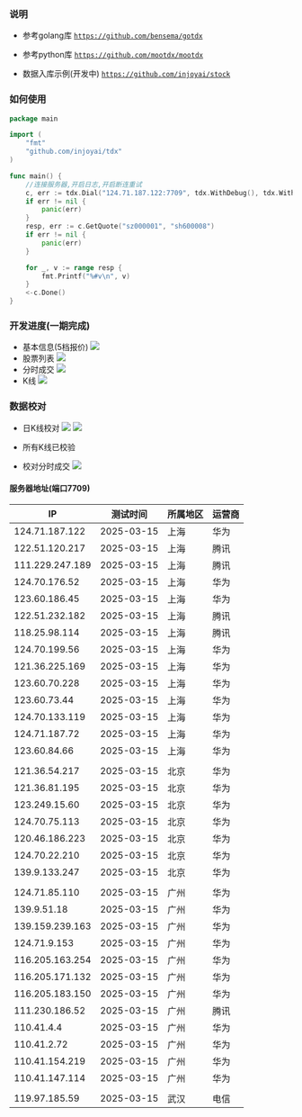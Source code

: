 ### 说明

* 参考golang库 [`https://github.com/bensema/gotdx`](https://github.com/bensema/gotdx)
* 参考python库 [`https://github.com/mootdx/mootdx`](https://github.com/mootdx/mootdx)

* 数据入库示例(开发中) [`https://github.com/injoyai/stock`](https://github.com/injoyai/stock)

### 如何使用

```go
package main

import (
	"fmt"
	"github.com/injoyai/tdx"
)

func main() {
	//连接服务器,开启日志,开启断连重试
	c, err := tdx.Dial("124.71.187.122:7709", tdx.WithDebug(), tdx.WithRedial())
	if err != nil {
		panic(err)
	}
	resp, err := c.GetQuote("sz000001", "sh600008")
	if err != nil {
		panic(err)
	}

	for _, v := range resp {
		fmt.Printf("%#v\n", v)
	}
	<-c.Done()
}

```

### 开发进度(一期完成)

* 基本信息(5档报价)
  ![](docs/plan20241025.png)
* 股票列表
  ![](docs/plan20241028-1.png)
* 分时成交
  ![](docs/plan20241028-2.png)
* K线
  ![](docs/plan20241029.png)

### 数据校对

* 日K线校对
  ![](docs/check_kline.png)
  ![](docs/check_kline_right.png)

* 所有K线已校验

* 校对分时成交
  ![](docs/check_trade.png)

#### 服务器地址(端口7709)

| IP              | 测试时间       | 所属地区 | 运营商 |
|-----------------|------------|------|-----|
| 124.71.187.122  | 2025-03-15 | 上海   | 华为  |
| 122.51.120.217  | 2025-03-15 | 上海   | 腾讯  |
| 111.229.247.189 | 2025-03-15 | 上海   | 腾讯  |
| 124.70.176.52   | 2025-03-15 | 上海   | 华为  |
| 123.60.186.45   | 2025-03-15 | 上海   | 华为  |
| 122.51.232.182  | 2025-03-15 | 上海   | 腾讯  |
| 118.25.98.114   | 2025-03-15 | 上海   | 腾讯  |
| 124.70.199.56   | 2025-03-15 | 上海   | 华为  |
| 121.36.225.169  | 2025-03-15 | 上海   | 华为  |
| 123.60.70.228   | 2025-03-15 | 上海   | 华为  |
| 123.60.73.44    | 2025-03-15 | 上海   | 华为  |
| 124.70.133.119  | 2025-03-15 | 上海   | 华为  |
| 124.71.187.72   | 2025-03-15 | 上海   | 华为  |
| 123.60.84.66    | 2025-03-15 | 上海   | 华为  |
|                 |            |      |     |
| 121.36.54.217   | 2025-03-15 | 北京   | 华为  |
| 121.36.81.195   | 2025-03-15 | 北京   | 华为  |
| 123.249.15.60   | 2025-03-15 | 北京   | 华为  |
| 124.70.75.113   | 2025-03-15 | 北京   | 华为  |
| 120.46.186.223  | 2025-03-15 | 北京   | 华为  |
| 124.70.22.210   | 2025-03-15 | 北京   | 华为  |
| 139.9.133.247   | 2025-03-15 | 北京   | 华为  |
|                 |            |      |     |
| 124.71.85.110   | 2025-03-15 | 广州   | 华为  |
| 139.9.51.18     | 2025-03-15 | 广州   | 华为  |
| 139.159.239.163 | 2025-03-15 | 广州   | 华为  |
| 124.71.9.153    | 2025-03-15 | 广州   | 华为  |
| 116.205.163.254 | 2025-03-15 | 广州   | 华为  |
| 116.205.171.132 | 2025-03-15 | 广州   | 华为  |
| 116.205.183.150 | 2025-03-15 | 广州   | 华为  |
| 111.230.186.52  | 2025-03-15 | 广州   | 腾讯  |
| 110.41.4.4      | 2025-03-15 | 广州   | 华为  |
| 110.41.2.72     | 2025-03-15 | 广州   | 华为  |
| 110.41.154.219  | 2025-03-15 | 广州   | 华为  |
| 110.41.147.114  | 2025-03-15 | 广州   | 华为  |
|                 |            |      |     |
| 119.97.185.59   | 2025-03-15 | 武汉   | 电信  |



